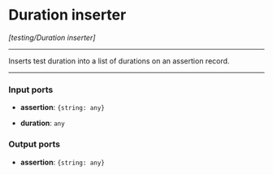 # Duration inserter

_[testing/Duration inserter]_

---

Inserts test duration into a list of durations on an assertion record.<br>

---

### Input ports

* __assertion__: ` {string: any} `


* __duration__: ` any `

### Output ports

* __assertion__: ` {string: any} `

